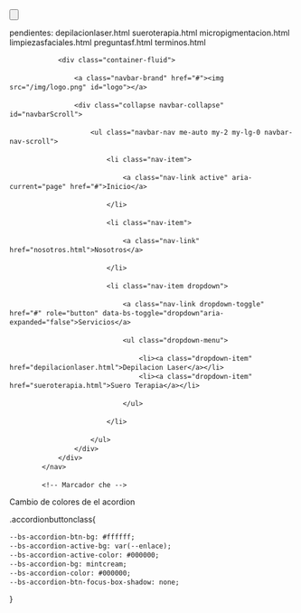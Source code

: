 <button class="navbar-toggler" type="button" data-bs-toggle="collapse" data-bs-target="#navbarScroll" aria-controls="navbarScroll" aria-expanded="false" aria-label="Toggle navigation">

<span class="navbar-toggler-icon"></span>

</button>

pendientes: 
depilacionlaser.html
sueroterapia.html
micropigmentacion.html
limpiezasfaciales.html
preguntasf.html
terminos.html

<nav class="navbar fixed-top navbar-expand-lg bg-body-tertiary" id="menu">

                <div class="container-fluid">

                    <a class="navbar-brand" href="#"><img src="/img/logo.png" id="logo"></a>

                    <div class="collapse navbar-collapse" id="navbarScroll">

                        <ul class="navbar-nav me-auto my-2 my-lg-0 navbar-nav-scroll">
    
                            <li class="nav-item">
                                
                                <a class="nav-link active" aria-current="page" href="#">Inicio</a>

                            </li>

                            <li class="nav-item">

                                <a class="nav-link" href="nosotros.html">Nosotros</a>

                            </li>

                            <li class="nav-item dropdown">

                                <a class="nav-link dropdown-toggle" href="#" role="button" data-bs-toggle="dropdown"aria-expanded="false">Servicios</a>

                                <ul class="dropdown-menu">

                                    <li><a class="dropdown-item" href="depilacionlaser.html">Depilacion Laser</a></li>
                                    <li><a class="dropdown-item" href="sueroterapia.html">Suero Terapia</a></li>

                                </ul>

                            </li>
    
                        </ul>
                    </div>
                </div>   
            </nav>

            <!-- Marcador che -->


Cambio de colores de el acordion

.accordionbuttonclass{

    --bs-accordion-btn-bg: #ffffff;
    --bs-accordion-active-bg: var(--enlace);
    --bs-accordion-active-color: #000000;
    --bs-accordion-bg: mintcream;
    --bs-accordion-color: #000000;
    --bs-accordion-btn-focus-box-shadow: none;
}
